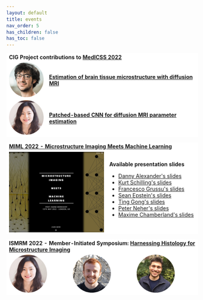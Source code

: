 ```yaml
---
layout: default
title: events
nav_order: 5
has_children: false
has_toc: false
---
```

<table style="border:hidden;background-color:#FFFFFF">
   <tr>
     <td style="border:hidden;background-color:#FFFFFF" colspan="2">
       <b>CIG Project contributions to <a href="https://medicss.cs.ucl.ac.uk">MedICSS 2022</a></b>
     </td>
   </tr>
   <tr>
     <td style="border:hidden;background-color:#FFFFFF">
     <img src="assets/headshots/michele.png" width="100">
     </td>
     <td style="border:hidden;background-color:#FFFFFF">
     <b><a href="https://github.com/CIG-UCL/MedICSS_2022_microImag">Estimation of brain tissue microstructure with diffusion MRI</a></b>
     </td>
   </tr>
   <tr>
     <td style="border:hidden;background-color:#FFFFFF">
     <img src="assets/headshots/Ting.png" width="100">
     </td>
     <td style="border:hidden;background-color:#FFFFFF">
     <b><a href="https://github.com/CIG-UCL/DTIwithNeuralNetworkDemo">Patched-based CNN for diffusion MRI parameter estimation </a></b>
     </td>
   </tr>
</table>

<table style="border:hidden;background-color:#FFFFFF">
   <tr>
     <td style="border:hidden;background-color:#FFFFFF" colspan="2">
       <a href="http://cmic.cs.ucl.ac.uk/miml/index.html"><b>MIML 2022 - Microstructure Imaging Meets Machine Learning</b></a>
     </td>
   </tr>
   <tr>
     <td style="border:hidden;background-color:#FFFFFF">
        <img src="assets/events/miml2022.png" width="250" align="center">
     </td>
     <td style="border:hidden;background-color:#FFFFFF">
       <b>Available presentation slides</b>
       <ul>
         <li>
           <a href="assets/docs/MIML2022/talks/T01-DannyAlexander.pdf">Danny Alexander's slides</a>
         </li>
         <li>
           <a href="assets/docs/MIML2022/talks/T03-KurtSchilling.pdf">Kurt Schilling's slides</a>
         </li>
         <li>
           <a href="assets/docs/MIML2022/talks/T04-FrancescoGrussu.pdf">Francesco Grussu's slides</a>
         </li>
         <li>
           <a href="assets/docs/MIML2022/talks/T05-SeanEpstein.pdf">Sean Epstein's slides</a>
         </li>
         <li>
           <a href="assets/docs/MIML2022/talks/T07-TingGong.pdf">Ting Gong's slides</a>
         </li>
         <li>
           <a href="assets/docs/MIML2022/talks/T09-PeterNeher.pdf">Peter Neher's slides</a>
         </li>
         <li>
           <a href="assets/docs/MIML2022/talks/T10-MaximeChamberland.pdf">Maxime Chamberland's slides</a>
         </li>
       </ul>
     </td>
   </tr>
</table>

<table style="border:hidden;background-color:#FFFFFF">
   <tr>
     <td style="border:hidden;background-color:#FFFFFF" colspan="3">
       <b>ISMRM 2022 - Member-Initiated Symposium: <a href="https://submissions.mirasmart.com/ISMRM2022/Itinerary/ConferenceMatrixEventDetail.aspx?ses=MIS-12">Harnessing Histology for Microstructure Imaging</a></b>
     </td>
   </tr>
   <tr>
     <td style="border:hidden;background-color:#FFFFFF">
     <img src="assets/headshots/Ting.png" width="100">
     </td>
      <td style="border:hidden;background-color:#FFFFFF">
     <img src="assets/headshots/ross.png" width="100">
     </td>
      <td style="border:hidden;background-color:#FFFFFF">
     <img src="assets/headshots/marco.png" width="100">
     </td>
   </tr>
</table>